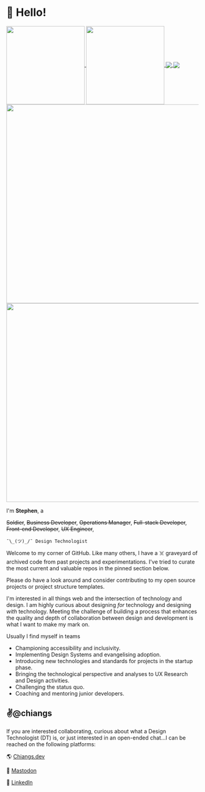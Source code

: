 # 👋 Hello!

<!-- Basic Stats -->
<a href="https://github.com/chiangs/chiangs#gh-dark-mode-only">
  <img align="center" src="https://github-readme-stats.vercel.app/api?username=chiangs&show_icons=true&count_private=true&theme=tokyonight" height=205/>
</a>
<a href="https://github.com/chiangs/chiangs#gh-light-mode-only">
  <img align="center" src="https://github-readme-stats.vercel.app/api?username=chiangs&show_icons=true&count_private=true&theme=radical#gh-light-mode-only" height=205/>
</a>

<!-- Top Languages -->
<a href="https://github.com/chiangs/chiangs#gh-dark-mode-only">
  <img align="center" src="https://github-readme-stats.vercel.app/api/top-langs/?username=chiangs&langs_count=3&theme=tokyonight" />
</a>
<a href="https://github.com/chiangs/chiangs#gh-light-mode-only">
  <img align="center" src="https://github-readme-stats.vercel.app/api/top-langs/?username=chiangs&langs_count=3&theme=radical#gh-light-mode-only" />
</a>

<!-- Wakatime -->
<a href="https://github.com/chiangs/chiangs#gh-dark-mode-only">
  <img align="center" src="https://github-readme-stats.vercel.app/api/wakatime?username=chiangse&theme=tokyonight" width=521/>
</a>
<a href="https://github.com/chiangs/chiangs#gh-light-mode-only">
  <img align="center" src="https://github-readme-stats.vercel.app/api/wakatime?username=chiangse&theme=radical#gh-light-mode-only" width=521/>
</a>

I'm **Stephen**, a

~~Soldier~~, ~~Business Developer~~, ~~Operations Manager~~, ~~Full-stack Developer~~, ~~Front-end Developer~~, ~~UX Engineer~~,  

`¯\_(ツ)_/¯ Design Technologist`

Welcome to my corner of GitHub. Like many others, I have a ☠️ graveyard of archived code from past projects and experimentations. I've tried to curate the most current and valuable repos in the pinned section below.

Please do have a look around and consider contributing to my open source projects or project structure templates.

I'm interested in all things web and the intersection of technology and design. I am highly curious about designing _for_ technology and designing _with_ technology. Meeting the challenge of building a process that enhances the quality and depth of collaboration between design and development is what I want to make my mark on.

Usually I find myself in teams

- Championing accessibility and inclusivity.
- Implementing Design Systems and evangelising adoption.
- Introducing new technologies and standards for projects in the startup phase.
- Bringing the technological perspective and analyses to UX Research and Design activities.
- Challenging the status quo.
- Coaching and mentoring junior developers.

## ✌️@chiangs

If you are interested collaborating, curious about what a Design Technologist (DT) is, or just interested in an open-ended chat...I can be reached on the following platforms:

🌎 <a rel="me" href="https://chiangs.dev">Chiangs.dev</a>

🦣 <a rel="me" href="https://uiuxdev.social/@chiangs">Mastodon</a>

🔗 <a rel="me" href="https://linkedin.com/in/chiangs">LinkedIn</a>

<!---
chiangs/chiangs is a ✨ special ✨ repository because its `README.md` (this file) appears on your GitHub profile.
You can click the Preview link to take a look at your changes.
--->
